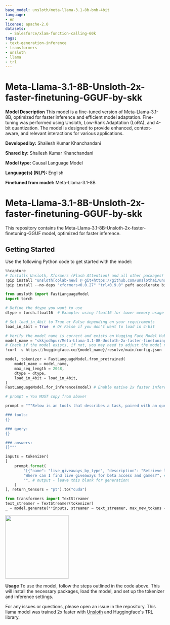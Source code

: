 ```yaml
---
base_model: unsloth/meta-llama-3.1-8b-bnb-4bit
language:
- en
license: apache-2.0
datasets:
  - Salesforce/xlam-function-calling-60k
tags:
- text-generation-inference
- transformers
- unsloth
- llama
- trl
---
```



# Meta-Llama-3.1-8B-Unsloth-2x-faster-finetuning-GGUF-by-skk
**Model Description**
This model is a fine-tuned version of Meta-Llama-3.1-8B, optimized for faster inference and efficient model adaptation. Fine-tuning was performed using Unsloth, Low-Rank Adaptation (LoRA), and 4-bit quantization. The model is designed to provide enhanced, context-aware, and relevant interactions for various applications.


**Developed by:** Shailesh Kumar Khanchandani

**Shared by:** Shailesh Kumar Khanchandani

**Model type:** Causal Language Model

**Language(s) (NLP):** English

**Finetuned from model:** Meta-Llama-3.1-8B



# Meta-Llama-3.1-8B-Unsloth-2x-faster-finetuning-GGUF-by-skk

This repository contains the Meta-Llama-3.1-8B-Unsloth-2x-faster-finetuning-GGUF model, optimized for faster inference.

## Getting Started

Use the following Python code to get started with the model:

```python
%%capture
# Installs Unsloth, Xformers (Flash Attention) and all other packages!
!pip install "unsloth[colab-new] @ git+https://github.com/unslothai/unsloth.git"
!pip install --no-deps "xformers<0.0.27" "trl<0.9.0" peft accelerate bitsandbytes

from unsloth import FastLanguageModel
import torch

# Define the dtype you want to use
dtype = torch.float16  # Example: using float16 for lower memory usage

# Set load_in_4bit to True or False depending on your requirements
load_in_4bit = True  # Or False if you don't want to load in 4-bit

# Verify the model name is correct and exists on Hugging Face Model Hub
model_name = "skkjodhpur/Meta-Llama-3.1-8B-Unsloth-2x-faster-finetuning-GGUF-by-skk" 
# Check if the model exists, if not, you may need to adjust the model name
!curl -s https://huggingface.co/{model_name}/resolve/main/config.json | jq .

model, tokenizer = FastLanguageModel.from_pretrained(
    model_name = model_name,
    max_seq_length = 2048,
    dtype = dtype,
    load_in_4bit = load_in_4bit,
)
FastLanguageModel.for_inference(model) # Enable native 2x faster inference

# prompt = You MUST copy from above!

prompt = """Below is an tools that describes a task, paired with an query that provides further context. Write a answers that appropriately completes the request.

### tools:
{}

### query:
{}

### answers:
{}"""

inputs = tokenizer(
[
    prompt.format(
        '[{"name": "live_giveaways_by_type", "description": "Retrieve live giveaways from the GamerPower API based on the specified type.", "parameters": {"type": {"description": "The type of giveaways to retrieve (e.g., game, loot, beta).", "type": "str", "default": "game"}}}]', # instruction
        "Where can I find live giveaways for beta access and games?", # input
        "", # output - leave this blank for generation!
    )
], return_tensors = "pt").to("cuda")

from transformers import TextStreamer
text_streamer = TextStreamer(tokenizer)
_ = model.generate(**inputs, streamer = text_streamer, max_new_tokens = 128)
```

[<img src="https://raw.githubusercontent.com/unslothai/unsloth/main/images/unsloth%20made%20with%20love.png" width="200"/>](https://github.com/unslothai/unsloth)

**Usage**
To use the model, follow the steps outlined in the code above. This will install the necessary packages, load the model, and set up the tokenizer and inference settings.

For any issues or questions, please open an issue in the repository.
This llama model was trained 2x faster with [Unsloth](https://github.com/unslothai/unsloth) and Huggingface's TRL library.
